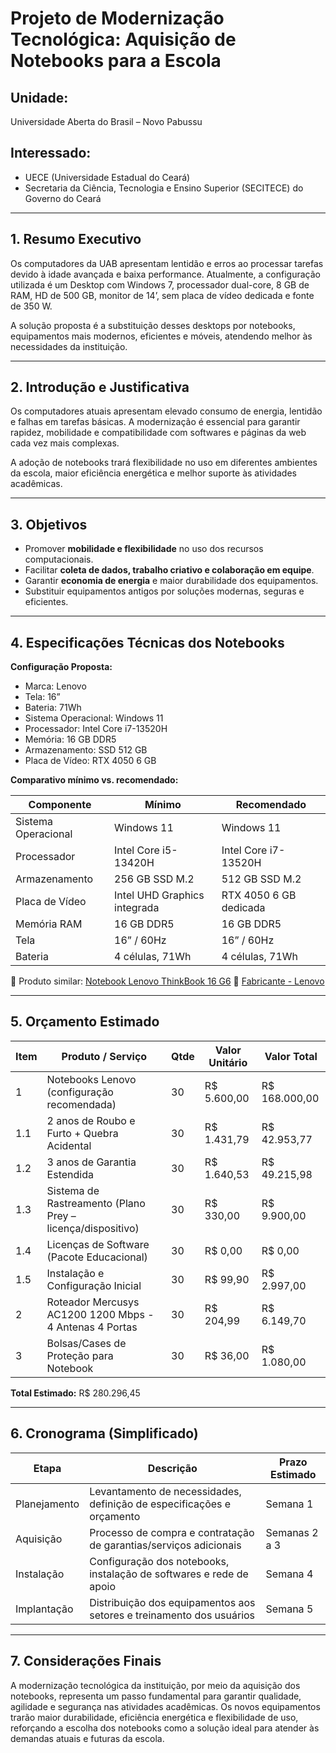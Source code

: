 # Projeto de Modernização Tecnológica: Aquisição de Notebooks para a Escola

## Unidade: 

Universidade Aberta do Brasil – Novo Pabussu

## Interessado:

* UECE (Universidade Estadual do Ceará)
* Secretaria da Ciência, Tecnologia e Ensino Superior (SECITECE) do Governo do Ceará

---

## 1. Resumo Executivo

Os computadores da UAB apresentam lentidão e erros ao processar tarefas devido à idade avançada e baixa performance. Atualmente, a configuração utilizada é um Desktop com Windows 7, processador dual-core, 8 GB de RAM, HD de 500 GB, monitor de 14’, sem placa de vídeo dedicada e fonte de 350 W.

A solução proposta é a substituição desses desktops por notebooks, equipamentos mais modernos, eficientes e móveis, atendendo melhor às necessidades da instituição.

---

## 2. Introdução e Justificativa

Os computadores atuais apresentam elevado consumo de energia, lentidão e falhas em tarefas básicas. A modernização é essencial para garantir rapidez, mobilidade e compatibilidade com softwares e páginas da web cada vez mais complexas.

A adoção de notebooks trará flexibilidade no uso em diferentes ambientes da escola, maior eficiência energética e melhor suporte às atividades acadêmicas.

---

## 3. Objetivos

* Promover **mobilidade e flexibilidade** no uso dos recursos computacionais.
* Facilitar **coleta de dados, trabalho criativo e colaboração em equipe**.
* Garantir **economia de energia** e maior durabilidade dos equipamentos.
* Substituir equipamentos antigos por soluções modernas, seguras e eficientes.

---

## 4. Especificações Técnicas dos Notebooks

**Configuração Proposta:**

* Marca: Lenovo
* Tela: 16”
* Bateria: 71Wh
* Sistema Operacional: Windows 11
* Processador: Intel Core i7-13520H
* Memória: 16 GB DDR5
* Armazenamento: SSD 512 GB
* Placa de Vídeo: RTX 4050 6 GB

**Comparativo mínimo vs. recomendado:**

| Componente          | Mínimo                       | Recomendado            |
| ------------------- | ---------------------------- | ---------------------- |
| Sistema Operacional | Windows 11                   | Windows 11             |
| Processador         | Intel Core i5-13420H         | Intel Core i7-13520H   |
| Armazenamento       | 256 GB SSD M.2               | 512 GB SSD M.2         |
| Placa de Vídeo      | Intel UHD Graphics integrada | RTX 4050 6 GB dedicada |
| Memória RAM         | 16 GB DDR5                   | 16 GB DDR5             |
| Tela                | 16” / 60Hz                   | 16” / 60Hz             |
| Bateria             | 4 células, 71Wh              | 4 células, 71Wh        |

🔗 Produto similar: [Notebook Lenovo ThinkBook 16 G6](https://www.magazineluiza.com.br/notebook-lenovo-thinkbook-16-g6-intel-core-i5-13420h-16gb-512gb-ssd-windows-11-21nr000cbr-arctic-grey/p/egc5h8j2c9/in/leip/)
🔗 [Fabricante - Lenovo](https://www.lenovo.com/br/pt/p/laptops/thinkbook/xxtbxtmi410/21nq000abr)

---

## 5. Orçamento Estimado

| Item | Produto / Serviço                                          | Qtde | Valor Unitário | Valor Total    |
| ---- | ---------------------------------------------------------- | ---- | -------------- | -------------- |
| 1    | Notebooks Lenovo (configuração recomendada)                | 30   | R\$ 5.600,00   | R\$ 168.000,00 |
| 1.1  | 2 anos de Roubo e Furto + Quebra Acidental                 | 30   | R\$ 1.431,79   | R\$ 42.953,77  |
| 1.2  | 3 anos de Garantia Estendida                               | 30   | R\$ 1.640,53   | R\$ 49.215,98  |
| 1.3  | Sistema de Rastreamento (Plano Prey – licença/dispositivo) | 30   | R\$ 330,00     | R\$ 9.900,00   |
| 1.4  | Licenças de Software (Pacote Educacional)                  | 30   | R\$ 0,00       | R\$ 0,00       |
| 1.5  | Instalação e Configuração Inicial                          | 30   | R\$ 99,90      | R\$ 2.997,00   |
| 2    | Roteador Mercusys AC1200 1200 Mbps - 4 Antenas 4 Portas    | 30   | R\$ 204,99     | R\$ 6.149,70   |
| 3    | Bolsas/Cases de Proteção para Notebook                     | 30   | R\$ 36,00      | R\$ 1.080,00   |

**Total Estimado:** R\$ 280.296,45

---

## 6. Cronograma (Simplificado)

| Etapa        | Descrição                                                             | Prazo Estimado |
| ------------ | --------------------------------------------------------------------- | -------------- |
| Planejamento | Levantamento de necessidades, definição de especificações e orçamento | Semana 1       |
| Aquisição    | Processo de compra e contratação de garantias/serviços adicionais     | Semanas 2 a 3  |
| Instalação   | Configuração dos notebooks, instalação de softwares e rede de apoio   | Semana 4       |
| Implantação  | Distribuição dos equipamentos aos setores e treinamento dos usuários  | Semana 5       |

---

## 7. Considerações Finais

A modernização tecnológica da instituição, por meio da aquisição dos notebooks, representa um passo fundamental para garantir qualidade, agilidade e segurança nas atividades acadêmicas. Os novos equipamentos trarão maior durabilidade, eficiência energética e flexibilidade de uso, reforçando a escolha dos notebooks como a solução ideal para atender às demandas atuais e futuras da escola.
